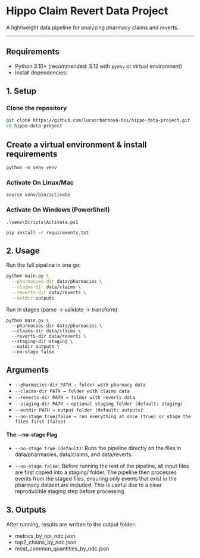 # Hippo Claim Revert Data Project

A lightweight data pipeline for analyzing pharmacy claims and reverts.

---
## Requirements

- Python 3.10+ (recommended: 3.12 with `pyenv` or virtual environment)
- Install dependencies:



## 1. Setup

### Clone the repository

```bash
git clone https://github.com/lucasrbarbosa-bos/hippo-data-project.git
cd hippo-data-project
```

## Create a virtual environment & install requirements
```
python -m venv venv
```

### Activate On Linux/Mac
```
source venv/bin/activate
```
### Activate On Windows (PowerShell)

```
.\venv\Scripts\Activate.ps1
```
```
pip install -r requirements.txt
```

## 2. Usage
Run the full pipeline in one go:

```bash
python main.py \
  --pharmacies-dir data/pharmacies \
  --claims-dir data/claims \
  --reverts-dir data/reverts \
  --outdir outputs
```

Run in stages (parse → validate → transform):

```
python main.py \
  --pharmacies-dir data/pharmacies \
  --claims-dir data/claims \
  --reverts-dir data/reverts \
  --staging-dir staging \
  --outdir outputs \
  --no-stage false
```
## Arguments

- `--pharmacies-dir PATH → folder with pharmacy data`
- `--claims-dir PATH → folder with claims data`
- `--reverts-dir PATH → folder with reverts data`
- `--staging-dir PATH → optional staging folder (default: staging)`
- `--outdir PATH → output folder (default: outputs)`
- `--no-stage true|false → run everything at once (true) or stage the files first (false)`

#### The --no-stage Flag

- `--no-stage true (default)`:
Runs the pipeline directly on the files in data/pharmacies, data/claims, and data/reverts.

- `--no-stage false:`
Before running the rest of the pipeline, all input files are first copied into a staging/ folder.
The pipeline then processes events from the staged files, ensuring only events that exist in the pharmacy dataset are included.
This is useful due to a clear reproducible staging step before processing.



## 3. Outputs
After running, results are written to the output folder:

- metrics_by_npi_ndc.json
- top2_chains_by_ndc.json
- most_common_quantities_by_ndc.json

